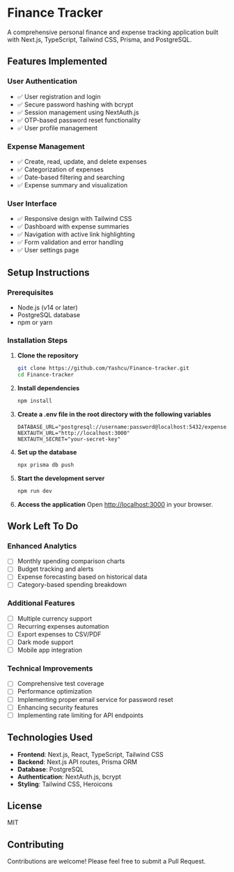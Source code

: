 # Finance Tracker

A comprehensive personal finance and expense tracking application built with Next.js, TypeScript, Tailwind CSS, Prisma, and PostgreSQL.

## Features Implemented

### User Authentication
- ✅ User registration and login
- ✅ Secure password hashing with bcrypt
- ✅ Session management using NextAuth.js
- ✅ OTP-based password reset functionality
- ✅ User profile management

### Expense Management
- ✅ Create, read, update, and delete expenses
- ✅ Categorization of expenses
- ✅ Date-based filtering and searching
- ✅ Expense summary and visualization

### User Interface
- ✅ Responsive design with Tailwind CSS
- ✅ Dashboard with expense summaries
- ✅ Navigation with active link highlighting
- ✅ Form validation and error handling
- ✅ User settings page

## Setup Instructions

### Prerequisites
- Node.js (v14 or later)
- PostgreSQL database
- npm or yarn

### Installation Steps

1. **Clone the repository**
   ```bash
   git clone https://github.com/Yashcu/Finance-tracker.git
   cd Finance-tracker
   ```

2. **Install dependencies**
   ```bash
   npm install
   ```

3. **Create a .env file in the root directory with the following variables**
   ```
   DATABASE_URL="postgresql://username:password@localhost:5432/expense_tracker"
   NEXTAUTH_URL="http://localhost:3000"
   NEXTAUTH_SECRET="your-secret-key"
   ```

4. **Set up the database**
   ```bash
   npx prisma db push
   ```

5. **Start the development server**
   ```bash
   npm run dev
   ```

6. **Access the application**
   Open [http://localhost:3000](http://localhost:3000) in your browser.

## Work Left To Do

### Enhanced Analytics
- [ ] Monthly spending comparison charts
- [ ] Budget tracking and alerts
- [ ] Expense forecasting based on historical data
- [ ] Category-based spending breakdown

### Additional Features
- [ ] Multiple currency support
- [ ] Recurring expenses automation
- [ ] Export expenses to CSV/PDF
- [ ] Dark mode support
- [ ] Mobile app integration

### Technical Improvements
- [ ] Comprehensive test coverage
- [ ] Performance optimization
- [ ] Implementing proper email service for password reset
- [ ] Enhancing security features
- [ ] Implementing rate limiting for API endpoints

## Technologies Used

- **Frontend**: Next.js, React, TypeScript, Tailwind CSS
- **Backend**: Next.js API routes, Prisma ORM
- **Database**: PostgreSQL
- **Authentication**: NextAuth.js, bcrypt
- **Styling**: Tailwind CSS, Heroicons

## License

MIT

## Contributing

Contributions are welcome! Please feel free to submit a Pull Request. 
